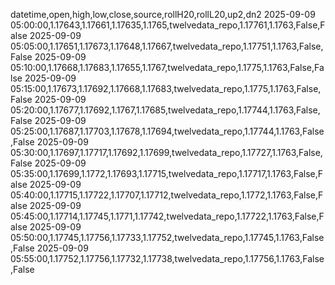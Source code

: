 datetime,open,high,low,close,source,rollH20,rollL20,up2,dn2
2025-09-09 05:00:00,1.17643,1.17661,1.17635,1.1765,twelvedata_repo,1.17761,1.1763,False,False
2025-09-09 05:05:00,1.17651,1.17673,1.17648,1.17667,twelvedata_repo,1.17751,1.1763,False,False
2025-09-09 05:10:00,1.17668,1.17683,1.17655,1.1767,twelvedata_repo,1.1775,1.1763,False,False
2025-09-09 05:15:00,1.17673,1.17692,1.17668,1.17683,twelvedata_repo,1.1775,1.1763,False,False
2025-09-09 05:20:00,1.17677,1.17692,1.1767,1.17685,twelvedata_repo,1.17744,1.1763,False,False
2025-09-09 05:25:00,1.17687,1.17703,1.17678,1.17694,twelvedata_repo,1.17744,1.1763,False,False
2025-09-09 05:30:00,1.17697,1.17717,1.17692,1.17699,twelvedata_repo,1.17727,1.1763,False,False
2025-09-09 05:35:00,1.17699,1.1772,1.17693,1.17715,twelvedata_repo,1.17717,1.1763,False,False
2025-09-09 05:40:00,1.17715,1.17722,1.17707,1.17712,twelvedata_repo,1.1772,1.1763,False,False
2025-09-09 05:45:00,1.17714,1.17745,1.1771,1.17742,twelvedata_repo,1.17722,1.1763,False,False
2025-09-09 05:50:00,1.17745,1.17756,1.17733,1.17752,twelvedata_repo,1.17745,1.1763,False,False
2025-09-09 05:55:00,1.17752,1.17756,1.17732,1.17738,twelvedata_repo,1.17756,1.1763,False,False
